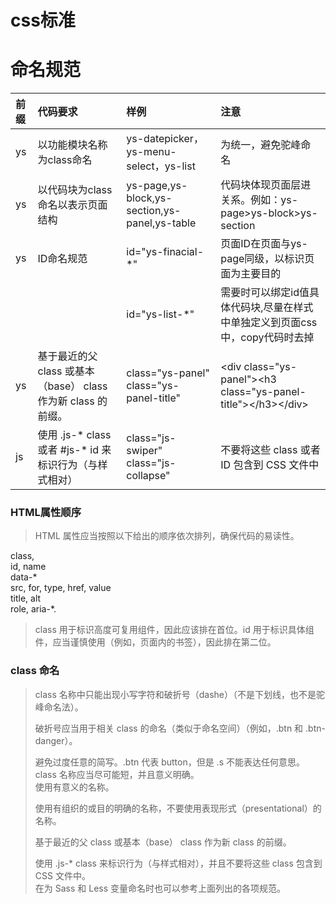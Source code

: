 # css标准

# 命名规范

| 前缀 | 代码要求 | 样例 | 注意 |
| :--- | :--- | :--- | :--- |
| ys | 以功能模块名称为class命名 | ys-datepicker，ys-menu-select，ys-list | 为统一，避免驼峰命名 |
| ys | 以代码块为class命名以表示页面结构 | ys-page,ys-block,ys-section,ys-panel,ys-table | 代码块体现页面层进关系。例如：ys-page&gt;ys-block&gt;ys-section |
| ys | ID命名规范 | id="ys-finacial-\*" | 页面ID在页面与ys-page同级，以标识页面为主要目的 |
|  |  | id="ys-list-\*" | 需要时可以绑定id值具体代码块,尽量在样式中单独定义到页面css中，copy代码时去掉 |
| ys | 基于最近的父 class 或基本（base） class 作为新 class 的前缀。 | class="ys-panel" class="ys-panel-title" | &lt;div class="ys-panel"&gt;&lt;h3 class="ys-panel-title"&gt;&lt;/h3&gt;&lt;/div&gt; |
| js | 使用 .js-\* class 或者 \#js-\* id 来标识行为（与样式相对） | class="js-swiper" class="js-collapse" | 不要将这些 class 或者 ID 包含到 CSS 文件中 |

### HTML属性顺序

> HTML 属性应当按照以下给出的顺序依次排列，确保代码的易读性。

class,  
id, name  
data-\*  
src, for, type, href, value  
title, alt  
role, aria-\*.

> class 用于标识高度可复用组件，因此应该排在首位。id 用于标识具体组件，应当谨慎使用（例如，页面内的书签），因此排在第二位。

### **class 命名**

> class 名称中只能出现小写字符和破折号（dashe）（不是下划线，也不是驼峰命名法）。
>
> 破折号应当用于相关 class 的命名（类似于命名空间）（例如，.btn 和 .btn-danger）。
>
> 避免过度任意的简写。.btn 代表 button，但是 .s 不能表达任何意思。  
> class 名称应当尽可能短，并且意义明确。  
> 使用有意义的名称。
>
> 使用有组织的或目的明确的名称，不要使用表现形式（presentational）的名称。
>
> 基于最近的父 class 或基本（base） class 作为新 class 的前缀。
>
> 使用 .js-\* class 来标识行为（与样式相对），并且不要将这些 class 包含到 CSS 文件中。  
> 在为 Sass 和 Less 变量命名时也可以参考上面列出的各项规范。




